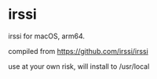 # irssi
irssi for macOS, arm64.

compiled from https://github.com/irssi/irssi

use at your own risk, will install to /usr/local
